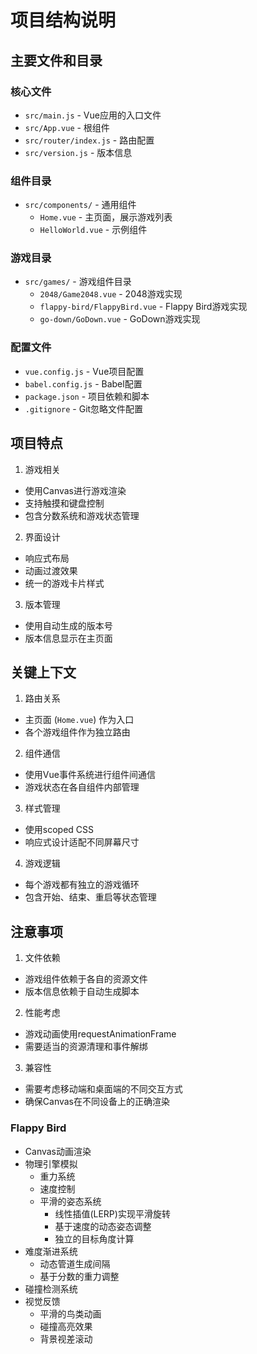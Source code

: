 # 项目结构说明

## 主要文件和目录

### 核心文件
- `src/main.js` - Vue应用的入口文件
- `src/App.vue` - 根组件
- `src/router/index.js` - 路由配置
- `src/version.js` - 版本信息

### 组件目录
- `src/components/` - 通用组件
  - `Home.vue` - 主页面，展示游戏列表
  - `HelloWorld.vue` - 示例组件

### 游戏目录
- `src/games/` - 游戏组件目录
  - `2048/Game2048.vue` - 2048游戏实现
  - `flappy-bird/FlappyBird.vue` - Flappy Bird游戏实现
  - `go-down/GoDown.vue` - GoDown游戏实现

### 配置文件
- `vue.config.js` - Vue项目配置
- `babel.config.js` - Babel配置
- `package.json` - 项目依赖和脚本
- `.gitignore` - Git忽略文件配置

## 项目特点

1. 游戏相关
- 使用Canvas进行游戏渲染
- 支持触摸和键盘控制
- 包含分数系统和游戏状态管理

2. 界面设计
- 响应式布局
- 动画过渡效果
- 统一的游戏卡片样式

3. 版本管理
- 使用自动生成的版本号
- 版本信息显示在主页面

## 关键上下文

1. 路由关系
- 主页面 (`Home.vue`) 作为入口
- 各个游戏组件作为独立路由

2. 组件通信
- 使用Vue事件系统进行组件间通信
- 游戏状态在各自组件内部管理

3. 样式管理
- 使用scoped CSS
- 响应式设计适配不同屏幕尺寸

4. 游戏逻辑
- 每个游戏都有独立的游戏循环
- 包含开始、结束、重启等状态管理

## 注意事项

1. 文件依赖
- 游戏组件依赖于各自的资源文件
- 版本信息依赖于自动生成脚本

2. 性能考虑
- 游戏动画使用requestAnimationFrame
- 需要适当的资源清理和事件解绑

3. 兼容性
- 需要考虑移动端和桌面端的不同交互方式
- 确保Canvas在不同设备上的正确渲染 

### Flappy Bird
- Canvas动画渲染
- 物理引擎模拟
  - 重力系统
  - 速度控制
  - 平滑的姿态系统
    - 线性插值(LERP)实现平滑旋转
    - 基于速度的动态姿态调整
    - 独立的目标角度计算
- 难度渐进系统
  - 动态管道生成间隔
  - 基于分数的重力调整
- 碰撞检测系统
- 视觉反馈
  - 平滑的鸟类动画
  - 碰撞高亮效果
  - 背景视差滚动